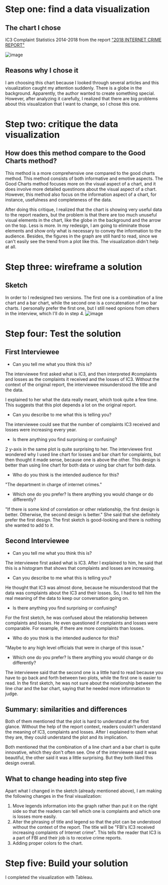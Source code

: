 # Step one: find a data visualization
## The chart I chose
IC3 Complaint Statistics 2014-2018 
from the report ["2018 INTERNET CRIME REPORT"](https://www.ic3.gov/Media/PDF/AnnualReport/2018_IC3Report.pdf)

![image](/original.png)

## Reasons why I chose it

I am choosing this chart because I looked through several articles and this visualization caught my attention suddenly. There is a globe in the background. Apparently, the author wanted to create something special. However, after analyzing it carefully, I realized that there are big problems about this visualization that I want to change, so I chose this one.

# Step two: critique the data visualization
## How does this method compare to the Good Charts method? 
This method is a more comprehensive one compared to the good charts method. This method consists of both informative and emotive aspects. The Good Charts method focuses more on the visual aspect of a chart, and it does involve more detailed questinons about the visual aspect of a chart. However, this method also focus on the information aspect of a chart, for instance, usefulness and completeness of the data.

After doing this critique, I realized that the chart is showing very useful data to the report readers, but the problem is that there are too much unuseful visual elements in the chart, like the globe in the background and the arrow on the top. Less is more. In my redesign, I am going to eliminate those elements and show only what is necessary to convey the information to the audience. Besides, the figures in the graph are still hard to read, since we can't easily see the trend from a plot like this. The visualization didn't help at all. 

# Step three: wireframe a solution
## Sketch

In order to I redesigned two versions. The first one is a combination of a line chart and a bar chart, while the second one is a concatenation of two bar charts. I personally prefer the first one, but I still need opnions from others in the interview, which I'll do in step 4.
![image](/sketch.png)



# Step four: Test the solution
## First Interviewee
- Can you tell me what you think this is?

The interviewee first asked what is IC3, and then interpreted #complaints and losses as the complaints it received and the losses of IC3. Without the context of the original report, the interviewee misunderstood the title and the data. 

I explained to her what the data really meant, which took quite a few time. This suggests that this plot depends a lot on the original report.

- Can you describe to me what this is telling you?

The interviewee could see that the number of complaints IC3 received and losses were increasing every year.


- Is there anything you find surprising or confusing?

2 y-axis in the same plot is quite surprising to her. The interviewee first wondered why I used line chart for losses and bar chart for complaints, but then thought it made sense, because one is above the other. This design is better than using line chart for both data or using bar chart for both data.

- Who do you think is the intended audience for this?

"The department in charge of internet crimes."

- Which one do you prefer? Is there anything you would change or do differently?

"If there is some kind of correlation or other relationship, the first design is better. Otherwise, the second design is better." She said that she definitely prefer the first design. The first sketch is good-looking and there is nothing she wanted to add to it.

## Second Interviewee
- Can you tell me what you think this is?

The interviewee first asked what is IC3. After I explained to him, he said that this is a histogram that shows that complaints and losses are increasing.

- Can you describe to me what this is telling you?

He thought that IC3 was almost done, because he misunderstood that the data was complaints about the IC3 and their losses. So, I had to tell him the real meaning of the data to keep our conversation going on.

- Is there anything you find surprising or confusing?

For the first sketch, he was confused about the relationship between complaints and losses. He even questioned if complaints and losses were comparable. For example, if there are more complaints than losses.

- Who do you think is the intended audience for this?

"Maybe to any high level officials that were in charge of this issue."

- Which one do you prefer? Is there anything you would change or do differently?

The interviewee said that the second one is a little hard to read because you have to go back and forth between two plots, while the first one is easier to read. In the first sketch, he was not sure about the relationship between the line char and the bar chart, saying that he needed more information to judge.

## Summary: similarities and differences

Both of them mentioned that the plot is hard to understand at the first glance. Without the help of the report context, readers couldn't understand the meaning of IC3, complaints and losses. After I explained to them what they are, they could understand the plot and its implication.

Both mentioned that the combination of a line chart and a bar chart is quite innovative, which they don't often see. One of the interviewee said it was beautiful, the other said it was a little surprising. But they both liked this design overall.

## What to change heading into step five

Apart what I changed in the sketch (already mentioned above), I am making the following changes in the final visualization:
1. Move legends information into the graph rather than put it on the right side so that the readers can tell which one is complaints and which one is losses more easily.
2. Alter the phrasing of title and legend so that the plot can be understood without the context of the report. The title will be "FBI's IC3 received increasing complaints of Internet crime". This tells the reader that IC3 is a part of FBI and their job is to receive crime reports.
3. Adding proper colors to the chart.

# Step five: Build your solution
I completed the visualization with Tableau.

<div class='tableauPlaceholder' id='viz1644177681717' style='position: relative'><object class='tableauViz'  style='display:none;'><param name='host_url' value='https%3A%2F%2Fpublic.tableau.com%2F' /> <param name='embed_code_version' value='3' /> <param name='site_root' value='' /><param name='name' value='assignment34_16441776035710&#47;Sheet1' /><param name='tabs' value='no' /><param name='toolbar' value='yes' /><param name='animate_transition' value='yes' /><param name='display_static_image' value='yes' /><param name='display_spinner' value='yes' /><param name='display_overlay' value='yes' /><param name='display_count' value='yes' /><param name='language' value='zh-CN' /><param name='filter' value='publish=yes' /></object></div>                
<script type='text/javascript'>                    
  var divElement = document.getElementById('viz1644177681717');                    
  var vizElement = divElement.getElementsByTagName('object')[0];                    
  vizElement.style.width='100%';vizElement.style.height=(divElement.offsetWidth*0.75)+'px';                    
  var scriptElement = document.createElement('script');                    
  scriptElement.src = 'https://public.tableau.com/javascripts/api/viz_v1.js';                    
  vizElement.parentNode.insertBefore(scriptElement, vizElement);                
</script>
